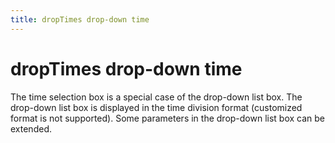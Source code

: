 ```yaml
---
title: dropTimes drop-down time
---
```


# dropTimes drop-down time

<div>The time selection box is a special case of the drop-down list box. The drop-down list box is displayed in the time division format (customized format is not supported). Some parameters in the drop-down list box can be extended.</div>
